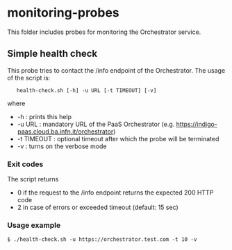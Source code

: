 # monitoring-probes

This folder includes probes for monitoring the Orchestrator service.

## Simple health check

This probe tries to contact the /info endpoint of the Orchestrator.
The usage of the script is:
```
   health-check.sh [-h] -u URL [-t TIMEOUT] [-v]
```
where

 * -h :           prints this help
 * -u URL :       mandatory URL of the PaaS Orchestrator (e.g. https://indigo-paas.cloud.ba.infn.it/orchestrator)
 * -t TIMEOUT :   optional timeout after which the probe will be terminated
 * -v :           turns on the verbose mode


### Exit codes

The script returns

 * 0 if the request to the /info endpoint returns the expected 200 HTTP code
 * 2 in case of errors or exceeded timeout (default: 15 sec)

### Usage example

```
$ ./health-check.sh -u https://orchestrator.test.com -t 10 -v
```
